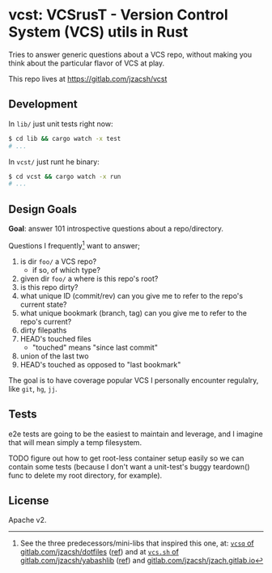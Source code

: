 # vcst: VCSrusT - Version Control System (VCS) utils in Rust

Tries to answer generic questions about a VCS repo, without making you think
about the particular flavor of VCS at play.

This repo lives at <https://gitlab.com/jzacsh/vcst>

## Development

In `lib/` just unit tests right now:

```sh
$ cd lib && cargo watch -x test
# ...
```

In `vcst/` just runt he binary:

```sh
$ cd vcst && cargo watch -x run
# ...
```

## Design Goals

**Goal**: answer 101 introspective questions about a repo/directory.

Questions I frequently[^freq] want to answer;

1. is dir `foo/` a VCS repo?
   - if so, of which type?
1. given dir `foo/` a where is this repo's root?
1. is this repo dirty?
1. what unique ID (commit/rev) can you give me to refer to the repo's current
   state?
1. what unique bookmark (branch, tag) can you give me to refer to the repo's current?
1. dirty filepaths
1. HEAD's touched files
   - "touched" means "since last commit"
1. union of the last two
1. HEAD's touched as opposed to "last bookmark"

The goal is to have coverage popular VCS I personally encounter regulalry, like
`git`, `hg`, `jj`.

## Tests

e2e tests are going to be the easiest to maintain and leverage, and I imagine
that will mean simply a temp filesystem.

TODO figure out how to get root-less container setup easily so we can contain
some tests (because I don't want a unit-test's buggy teardown() func to delete
my root directory, for example).

[^freq]:
    See the three predecessors/mini-libs that inspired this one, at:
    [`vcsq` of gitlab.com/jzacsh/dotfiles][dotsVcsq] ([ref][dotsVcsq_ref]) and at
    [`vcs.sh` of gitlab.com/jzacsh/yabashlib][yblibVcs] ([ref][yblibVcs_ref]) and
    [gitlab.com/jzacsh/jzach.gitlab.io][wwwVcsts]

[yblibVcs]: https://gitlab.com/jzacsh/yabashlib/-/blob/main/src/vcs.sh
[yblibVcs_ref]: https://gitlab.com/jzacsh/yabashlib/-/blob/dd838fc3b32a66fe2ec95fb85a5e9aa67280fee9/src/vcs.sh
[dotsVcsq]: https://gitlab.com/jzacsh/dotfiles/-/blob/main/bin/lib/vcsq
[dotsVcsq_ref]: https://gitlab.com/jzacsh/dotfiles/-/blob/2543adf4a6d4fcf946d0fda2c70658f72739a250/bin/lib/vcsq
[wwwVcsts]: https://gitlab.com/jzacsh/jzacsh.gitlab.io/-/blob/fix-jj-usage-vcslib-refactoring/src/bin/vcslib.ts?ref_type=heads

## License

Apache v2.

